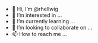 - 👋 Hi, I’m @rhellwig
- 👀 I’m interested in ...
- 🌱 I’m currently learning ...
- 💞️ I’m looking to collaborate on ...
- 📫 How to reach me ...

<!---
rhellwig/rhellwig is a ✨ special ✨ repository because its `README.md` (this file) appears on your GitHub profile.
You can click the Preview link to take a look at your changes.
--->
